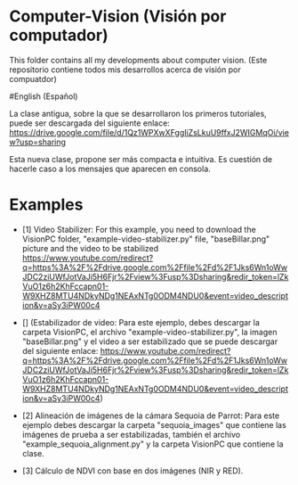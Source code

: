# Computer-Vision (Visión por computador)
This folder contains all my developments about computer vision. (Este repositorio contiene todos mis desarrollos acerca de visión por compuatdor)

#English (Español)

La clase antigua, sobre la que se desarrollaron los primeros tutoriales, puede ser descargada del siguiente enlace: https://drive.google.com/file/d/1Qz1WPXwXFggIiZsLkuU9ffxJ2WIGMqOi/view?usp=sharing

Esta nueva clase, propone ser más compacta e intuitiva. Es cuestión de hacerle caso a los mensajes que aparecen en consola.

# Examples
- [1] Video Stabilizer: For this example, you need to download the VisionPC folder, "example-video-stabilizer.py" file, "baseBillar.png" picture and the video to be stabilized https://www.youtube.com/redirect?q=https%3A%2F%2Fdrive.google.com%2Ffile%2Fd%2F1Jks6Wn1oWwJDC2ziUWfJotVaJi5H6Fjr%2Fview%3Fusp%3Dsharing&redir_token=lZkVuO1z6h2KhFccapn01-W9XHZ8MTU4NDkyNDg1NEAxNTg0ODM4NDU0&event=video_description&v=aSy3iPW00c4

- [] (Estabilizador de video: Para este ejemplo, debes descargar la carpeta VisionPC, el archivo "example-video-stabilizer.py", la imagen "baseBillar.png" y el video a ser estabilizado que se puede descargar del siguiente enlace: https://www.youtube.com/redirect?q=https%3A%2F%2Fdrive.google.com%2Ffile%2Fd%2F1Jks6Wn1oWwJDC2ziUWfJotVaJi5H6Fjr%2Fview%3Fusp%3Dsharing&redir_token=lZkVuO1z6h2KhFccapn01-W9XHZ8MTU4NDkyNDg1NEAxNTg0ODM4NDU0&event=video_description&v=aSy3iPW00c4)
 
- [2] Alineación de imágenes de la cámara Sequoia de Parrot: Para este ejemplo debes descargar la carpeta "sequoia_images" que contiene las imágenes de prueba a ser estabilizadas, también el archivo "example_sequoia_alignment.py" y la carpeta VisionPC que contiene la clase.

- [3] Cálculo de NDVI con base en dos imágenes (NIR y RED).
